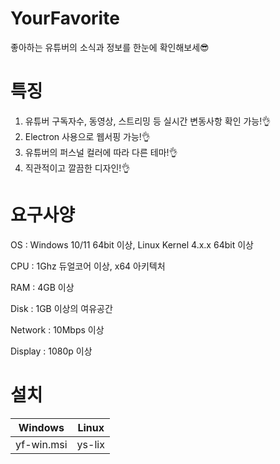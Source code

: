 # YourFavorite
좋아하는 유튜버의 소식과 정보를 한눈에 확인해보세😎

# 특징
1. 유튜버 구독자수, 동영상, 스트리밍 등 실시간 변동사항 확인 가능!👌
2. Electron 사용으로 웹서핑 가능!👌
3. 유튜버의 퍼스널 컬러에 따라 다른 테마!👌
4. 직관적이고 깔끔한 디자인!👌

# 요구사양
OS : Windows 10/11 64bit 이상, Linux Kernel 4.x.x 64bit 이상

CPU : 1Ghz 듀얼코어 이상, x64 아키텍처

RAM : 4GB 이상

Disk : 1GB 이상의 여유공간

Network : 10Mbps 이상

Display : 1080p 이상

# 설치
|Windows|Linux|
|-|-|
|yf-win.msi|ys-lix|
